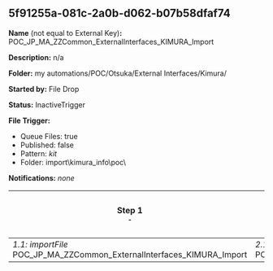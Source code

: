 ## 5f91255a-081c-2a0b-d062-b07b58dfaf74

**Name** (not equal to External Key)**:** POC_JP_MA_ZZCommon_ExternalInterfaces_KIMURA_Import

**Description:** n/a

**Folder:** my automations/POC/Otsuka/External Interfaces/Kimura/

**Started by:** File Drop

**Status:** InactiveTrigger

**File Trigger:**

* Queue Files: true
* Published: false
* Pattern: _kit_
* Folder:  import\kimura_info\poc\

**Notifications:** _none_


| Step 1<br>_<small>-</small>_ | Step 2<br>_<small>Upsert DE for webinar attendees</small>_ | Step 3<br>_<small>Overwrite data in the target DE which has been used for sending.<br>1. JP_MA_PCVAC_Seminar_Attendees<br>2. to be added if required.</small>_ |
| --- | --- | --- |
| _1.1: importFile_<br>POC_JP_MA_ZZCommon_ExternalInterfaces_KIMURA_Import | _2.1: query_<br>POC_JP_MA_ZZCommon_ExternalInterfaces_KIMURA_Upsert | _3.1: query_<br>POC_JP_MA_PCVAC_Seminar_Attendees_Upsert |
